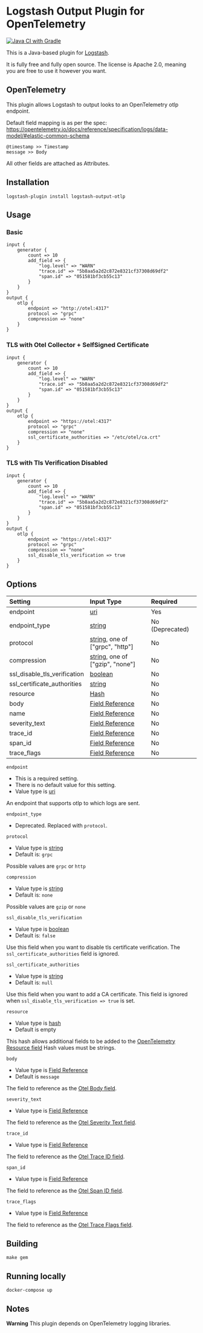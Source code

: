 # Logstash Output Plugin for OpenTelemetry

[![Java CI with Gradle](https://github.com/wjma90/logstash-output-otlp/actions/workflows/gradle.yml/badge.svg)](https://github.com/wjma90/logstash-output-otlp/actions/workflows/gradle.yml)

This is a Java-based plugin for [Logstash](https://github.com/elastic/logstash).

It is fully free and fully open source. The license is Apache 2.0, meaning you are free to use it however you want.

## OpenTelemetry

This plugin allows Logstash to output looks to an OpenTelemetry otlp endpoint.

Default field mapping is as per the spec: https://opentelemetry.io/docs/reference/specification/logs/data-model/#elastic-common-schema

```
@timestamp >> Timestamp
message >> Body
```

All other fields are attached as Attributes.

## Installation

`logstash-plugin install logstash-output-otlp`

## Usage
### Basic
```
input {
    generator {
        count => 10
        add_field => {
            "log.level" => "WARN"
            "trace.id" => "5b8aa5a2d2c872e8321cf37308d69df2"
            "span.id" => "051581bf3cb55c13"
        }
    }
}
output {
    otlp {
        endpoint => "http://otel:4317"
        protocol => "grpc"
        compression => "none"
    }
}
```

### TLS with Otel Collector + SelfSigned Certificate
```
input {
    generator {
        count => 10
        add_field => {
            "log.level" => "WARN"
            "trace.id" => "5b8aa5a2d2c872e8321cf37308d69df2"
            "span.id" => "051581bf3cb55c13"
        }
    }
}
output {
    otlp {
        endpoint => "https://otel:4317"
        protocol => "grpc"
        compression => "none"
        ssl_certificate_authorities => "/etc/otel/ca.crt"
    }
}
```

### TLS with Tls Verification Disabled
```
input {
    generator {
        count => 10
        add_field => {
            "log.level" => "WARN"
            "trace.id" => "5b8aa5a2d2c872e8321cf37308d69df2"
            "span.id" => "051581bf3cb55c13"
        }
    }
}
output {
    otlp {
        endpoint => "https://otel:4317"
        protocol => "grpc"
        compression => "none"
        ssl_disable_tls_verification => true
    }
}
```

## Options

| Setting | Input Type                                                                                                                | Required |
|:--|:--------------------------------------------------------------------------------------------------------------------------|:--|
| endpoint | [uri](https://www.elastic.co/guide/en/logstash/current/configuration-file-structure.html#uri)                             | Yes |
| endpoint_type | [string](https://www.elastic.co/guide/en/logstash/7.16/configuration-file-structure.html#string)                          | No (Deprecated) |
| protocol | [string](https://www.elastic.co/guide/en/logstash/7.16/configuration-file-structure.html#string), one of ["grpc", "http"] | No |
| compression | [string](https://www.elastic.co/guide/en/logstash/7.16/configuration-file-structure.html#string), one of ["gzip", "none"] | No |
| ssl_disable_tls_verification | [boolean](https://www.elastic.co/guide/en/logstash/7.16/configuration-file-structure.html#string)                         | No |
| ssl_certificate_authorities | [string](https://www.elastic.co/guide/en/logstash/7.16/configuration-file-structure.html#string)                          | No |
| resource | [Hash](https://www.elastic.co/guide/en/logstash/latest/configuration-file-structure.html#hash)                            | No |
| body | [Field Reference](https://www.elastic.co/guide/en/logstash/7.16/configuration-file-structure.html#field-reference)        | No |
| name | [Field Reference](https://www.elastic.co/guide/en/logstash/7.16/configuration-file-structure.html#field-reference)        | No |
| severity_text | [Field Reference](https://www.elastic.co/guide/en/logstash/7.16/configuration-file-structure.html#field-reference)        | No |
| trace_id | [Field Reference](https://www.elastic.co/guide/en/logstash/7.16/configuration-file-structure.html#field-reference)        | No |
| span_id | [Field Reference](https://www.elastic.co/guide/en/logstash/7.16/configuration-file-structure.html#field-reference)        | No |
| trace_flags | [Field Reference](https://www.elastic.co/guide/en/logstash/7.16/configuration-file-structure.html#field-reference)        | No |

`endpoint`

- This is a required setting.
- There is no default value for this setting.
- Value type is [uri](https://www.elastic.co/guide/en/logstash/current/configuration-file-structure.html#uri)

An endpoint that supports otlp to which logs are sent.

`endpoint_type`

- Deprecated. Replaced with `protocol`.

`protocol`

- Value type is [string](https://www.elastic.co/guide/en/logstash/7.16/configuration-file-structure.html#string)
- Default is: `grpc`

Possible values are `grpc` or `http`

`compression`

- Value type is [string](https://www.elastic.co/guide/en/logstash/7.16/configuration-file-structure.html#string)
- Default is: `none`

Possible values are `gzip` or `none`

`ssl_disable_tls_verification`

- Value type is [boolean](https://www.elastic.co/guide/en/logstash/7.16/configuration-file-structure.html#string)
- Default is: `false`

Use this field when you want to disable tls certificate verification.
The `ssl_certificate_authorities` field is ignored.

`ssl_certificate_authorities`

- Value type is [string](https://www.elastic.co/guide/en/logstash/7.16/configuration-file-structure.html#string)
- Default is: `null`

Use this field when you want to add a CA certificate.
This field is ignored when `ssl_disable_tls_verification => true` is set.

`resource`

- Value type is [hash](https://www.elastic.co/guide/en/logstash/latest/configuration-file-structure.html#hash)
- Default is empty

This hash allows additional fields to be added to the [OpenTelemetry Resource field](https://opentelemetry.io/docs/reference/specification/logs/data-model/#field-resource)
Hash values must be strings.

`body`

- Value type is [Field Reference](https://www.elastic.co/guide/en/logstash/7.16/configuration-file-structure.html#field-reference)
- Default is `message`

The field to reference as the [Otel Body field](https://opentelemetry.io/docs/reference/specification/logs/data-model/#field-body).

`severity_text`

- Value type is [Field Reference](https://www.elastic.co/guide/en/logstash/7.16/configuration-file-structure.html#field-reference)

The field to reference as the [Otel Severity Text field](https://opentelemetry.io/docs/reference/specification/logs/data-model/#field-severitytext).

`trace_id`

- Value type is [Field Reference](https://www.elastic.co/guide/en/logstash/7.16/configuration-file-structure.html#field-reference)

The field to reference as the [Otel Trace ID field](https://opentelemetry.io/docs/reference/specification/logs/data-model/#field-traceid).

`span_id`

- Value type is [Field Reference](https://www.elastic.co/guide/en/logstash/7.16/configuration-file-structure.html#field-reference)

The field to reference as the [Otel Span ID field](https://opentelemetry.io/docs/reference/specification/logs/data-model/#field-spanid).

`trace_flags`

- Value type is [Field Reference](https://www.elastic.co/guide/en/logstash/7.16/configuration-file-structure.html#field-reference)

The field to reference as the [Otel Trace Flags field](https://opentelemetry.io/docs/reference/specification/logs/data-model/#field-traceflags).

## Building

`make gem`

## Running locally

`docker-compose up`

## Notes

**Warning** This plugin depends on OpenTelemetry logging libraries.
